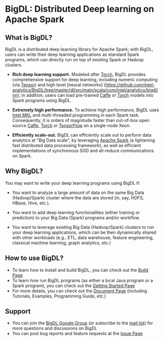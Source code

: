 # BigDL: Distributed Deep learning on Apache Spark

## What is BigDL?
BigDL is a distributed deep learning library for Apache Spark; with BigDL, users can write their deep learning applications as standard Spark programs, which can directly run on top of existing Spark or Hadoop clusters.
* **Rich deep learning support.** Modeled after [Torch](http://torch.ch/), BigDL provides comprehensive support for deep learning, including numeric computing (via [Tensor](https://github.com/intel-analytics/BigDL/tree/master/dl/src/main/scala/com/intel/analytics/bigdl/tensor)) and high level [neural networks] (https://github.com/intel-analytics/BigDL/tree/master/dl/src/main/scala/com/intel/analytics/bigdl/nn); in addition, users can load pre-trained [Caffe](http://caffe.berkeleyvision.org/) or [Torch](http://torch.ch/) models into Spark programs using BigDL.

* **Extremely high performance.** To achieve high performance, BigDL uses [Intel MKL](https://software.intel.com/en-us/intel-mkl) and multi-threaded programming in each Spark task. Consequently, it is orders of magnitude faster than out-of-box open source [Caffe](http://caffe.berkeleyvision.org/), [Torch](http://torch.ch/) or [TensorFlow](https://www.tensorflow.org/) on a single-node Xeon.

* **Efficiently scale-out.** BigDL can efficiently scale out to perform data analytics at "Big Data scale", by leveraging [Apache Spark](http://spark.apache.org/) (a lightening fast distributed data processing framework), as well as efficient implementations of synchronous SGD and all-reduce communications on Spark. 

## Why BigDL?
You may want to write your deep learning programs using BigDL if:
* You want to analyze a large amount of data on the same Big Data (Hadoop/Spark) cluster where the data are stored (in, say, HDFS, HBase, Hive, etc.).

* You want to add deep learning functionalities (either training or prediction) to your Big Data (Spark) programs and/or workflow.

* You want to leverage existing Big Data (Hadoop/Spark) clusters to run your deep learning applications, which can be then dynamically shared with other workloads (e.g., ETL, data warehouse, feature engineering, classical machine learning, graph analytics, etc.)

## How to use BigDL?
* To learn how to install and build BigDL, you can check out the [Build Page](https://github.com/intel-analytics/BigDL/wiki/Build-Page)
* To learn how run BigDL programs (as either a local Java program or a Spark program), you can check out the [Getting Started Page](https://github.com/intel-analytics/BigDL/wiki/Getting-Started)
* For more details, you can check out the [Document Page](https://github.com/intel-analytics/BigDL/wiki/Document) (including Tutorials, Examples, Programming Guide, etc.)

## Support
* You can join the [BigDL Google Group](https://groups.google.com/forum/#!forum/bigdl-user-group) (or subscribe to the [mail list](mailto:bigdl-user-group+subscribe@googlegroups.com)) for more questions and discussions on BigDL
* You can post bug reports and feature requests at the [Issue Page](https://github.com/intel-analytics/BigDL/issues)
